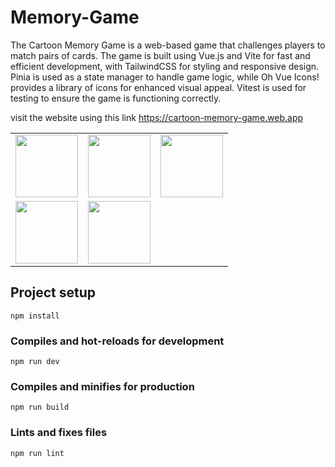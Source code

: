 # Memory-Game
The Cartoon Memory Game is a web-based game that challenges players to match pairs of cards. The game is built using Vue.js and Vite for fast and efficient development, with TailwindCSS for styling and responsive design. Pinia is used as a state manager to handle game logic, while Oh Vue Icons! provides a library of icons for enhanced visual appeal. Vitest is used for testing to ensure the game is functioning correctly.

visit the website using this link https://cartoon-memory-game.web.app

| | | |
|:-------------------------:|:-------------------------:|:-------------------------:|
|<img width="100" src="https://github.com/camilocarranzaUpc/Memory-Game/assets/160626731/3987e5e4-0cc2-4fd0-bafe-38cab40557a1"> |  <img width="100" src="https://github.com/camilocarranzaUpc/Memory-Game/assets/160626731/4989fd94-5151-40b0-af23-a3eea8c0abb9">|<img width="100" src="https://github.com/camilocarranzaUpc/Memory-Game/assets/160626731/b7927bac-48ff-449a-a0cf-93d493e4e175">|
|<img width="100" src="https://github.com/camilocarranzaUpc/Memory-Game/assets/160626731/26c13a40-5170-4f77-b1e4-39c970fc2394">  |  <img width="100" src="https://github.com/camilocarranzaUpc/Memory-Game/assets/160626731/14a5c6b6-d7b9-4d61-8cd6-7b643e670242">|

 
## Project setup
```
npm install
```

### Compiles and hot-reloads for development
```
npm run dev
```

### Compiles and minifies for production
```
npm run build
```

### Lints and fixes files
```
npm run lint
```
